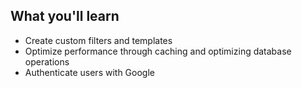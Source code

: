 ## What you'll learn

* Create custom filters and templates
* Optimize performance through caching and optimizing database operations
* Authenticate users with Google
